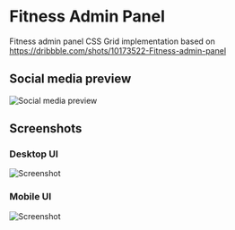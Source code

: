 # Fitness Admin Panel

Fitness admin panel CSS Grid implementation based on https://dribbble.com/shots/10173522-Fitness-admin-panel

## Social media preview

![Social media preview](https://raw.githubusercontent.com/ozcanzaferayan/fitness-admin-panel/master/art/social/social.png)

## Screenshots

### Desktop UI

![Screenshot](https://raw.githubusercontent.com/ozcanzaferayan/fitness-admin-panel/master/art/screenshots/screenshot.png)

### Mobile UI

![Screenshot](https://raw.githubusercontent.com/ozcanzaferayan/fitness-admin-panel/master/art/screenshots/screenshot2.png)
